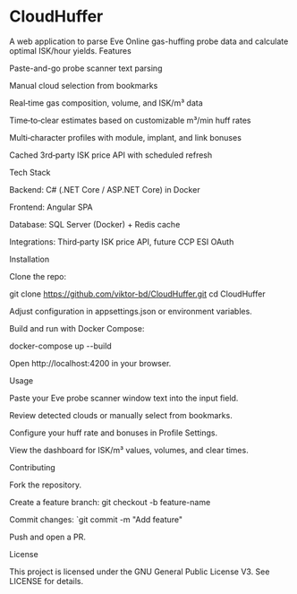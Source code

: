 # CloudHuffer
A web application to parse Eve Online gas-huffing probe data and calculate optimal ISK/hour yields.
Features

Paste-and-go probe scanner text parsing

Manual cloud selection from bookmarks

Real‑time gas composition, volume, and ISK/m³ data

Time‑to‑clear estimates based on customizable m³/min huff rates

Multi‑character profiles with module, implant, and link bonuses

Cached 3rd‑party ISK price API with scheduled refresh

Tech Stack

Backend: C# (.NET Core / ASP.NET Core) in Docker

Frontend: Angular SPA

Database: SQL Server (Docker) + Redis cache

Integrations: Third‑party ISK price API, future CCP ESI OAuth

Installation

Clone the repo:

git clone https://github.com/viktor-bd/CloudHuffer.git
cd CloudHuffer

Adjust configuration in appsettings.json or environment variables.

Build and run with Docker Compose:

docker-compose up --build

Open http://localhost:4200 in your browser.

Usage

Paste your Eve probe scanner window text into the input field.

Review detected clouds or manually select from bookmarks.

Configure your huff rate and bonuses in Profile Settings.

View the dashboard for ISK/m³ values, volumes, and clear times.

Contributing

Fork the repository.

Create a feature branch: git checkout -b feature-name

Commit changes: `git commit -m "Add feature"

Push and open a PR.

License

This project is licensed under the GNU General Public License V3. See LICENSE for details.
